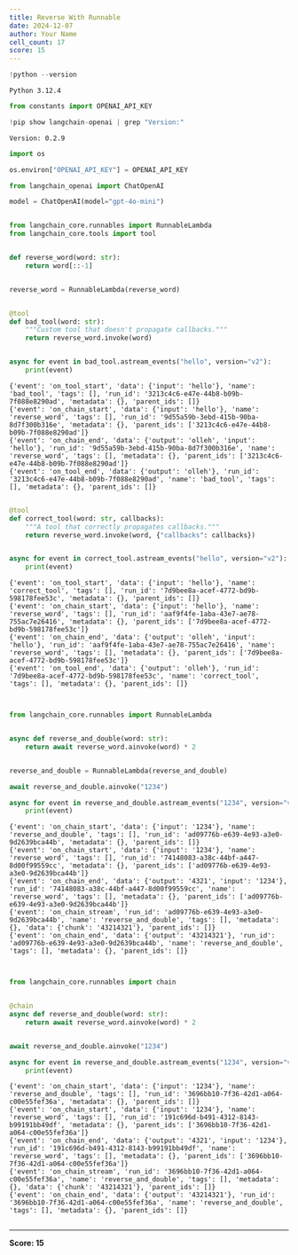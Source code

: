 ```yaml
---
title: Reverse With Runnable
date: 2024-12-07
author: Your Name
cell_count: 17
score: 15
---
```


```python
!python --version
```

    Python 3.12.4



```python
from constants import OPENAI_API_KEY
```


```python
!pip show langchain-openai | grep "Version:"
```

    Version: 0.2.9



```python
import os
```


```python
os.environ["OPENAI_API_KEY"] = OPENAI_API_KEY
```


```python
from langchain_openai import ChatOpenAI

model = ChatOpenAI(model="gpt-4o-mini")
```


```python

```


```python
from langchain_core.runnables import RunnableLambda
from langchain_core.tools import tool


def reverse_word(word: str):
    return word[::-1]


reverse_word = RunnableLambda(reverse_word)


@tool
def bad_tool(word: str):
    """Custom tool that doesn't propagate callbacks."""
    return reverse_word.invoke(word)


async for event in bad_tool.astream_events("hello", version="v2"):
    print(event)
```

    {'event': 'on_tool_start', 'data': {'input': 'hello'}, 'name': 'bad_tool', 'tags': [], 'run_id': '3213c4c6-e47e-44b8-b09b-7f088e8290ad', 'metadata': {}, 'parent_ids': []}
    {'event': 'on_chain_start', 'data': {'input': 'hello'}, 'name': 'reverse_word', 'tags': [], 'run_id': '9d55a59b-3ebd-415b-90ba-8d7f300b316e', 'metadata': {}, 'parent_ids': ['3213c4c6-e47e-44b8-b09b-7f088e8290ad']}
    {'event': 'on_chain_end', 'data': {'output': 'olleh', 'input': 'hello'}, 'run_id': '9d55a59b-3ebd-415b-90ba-8d7f300b316e', 'name': 'reverse_word', 'tags': [], 'metadata': {}, 'parent_ids': ['3213c4c6-e47e-44b8-b09b-7f088e8290ad']}
    {'event': 'on_tool_end', 'data': {'output': 'olleh'}, 'run_id': '3213c4c6-e47e-44b8-b09b-7f088e8290ad', 'name': 'bad_tool', 'tags': [], 'metadata': {}, 'parent_ids': []}



```python

```


```python
@tool
def correct_tool(word: str, callbacks):
    """A tool that correctly propagates callbacks."""
    return reverse_word.invoke(word, {"callbacks": callbacks})


async for event in correct_tool.astream_events("hello", version="v2"):
    print(event)
```

    {'event': 'on_tool_start', 'data': {'input': 'hello'}, 'name': 'correct_tool', 'tags': [], 'run_id': '7d9bee8a-acef-4772-bd9b-598178fee53c', 'metadata': {}, 'parent_ids': []}
    {'event': 'on_chain_start', 'data': {'input': 'hello'}, 'name': 'reverse_word', 'tags': [], 'run_id': 'aaf9f4fe-1aba-43e7-ae78-755ac7e26416', 'metadata': {}, 'parent_ids': ['7d9bee8a-acef-4772-bd9b-598178fee53c']}
    {'event': 'on_chain_end', 'data': {'output': 'olleh', 'input': 'hello'}, 'run_id': 'aaf9f4fe-1aba-43e7-ae78-755ac7e26416', 'name': 'reverse_word', 'tags': [], 'metadata': {}, 'parent_ids': ['7d9bee8a-acef-4772-bd9b-598178fee53c']}
    {'event': 'on_tool_end', 'data': {'output': 'olleh'}, 'run_id': '7d9bee8a-acef-4772-bd9b-598178fee53c', 'name': 'correct_tool', 'tags': [], 'metadata': {}, 'parent_ids': []}



```python

```


```python

```


```python
from langchain_core.runnables import RunnableLambda


async def reverse_and_double(word: str):
    return await reverse_word.ainvoke(word) * 2


reverse_and_double = RunnableLambda(reverse_and_double)

await reverse_and_double.ainvoke("1234")

async for event in reverse_and_double.astream_events("1234", version="v2"):
    print(event)
```

    {'event': 'on_chain_start', 'data': {'input': '1234'}, 'name': 'reverse_and_double', 'tags': [], 'run_id': 'ad09776b-e639-4e93-a3e0-9d2639bca44b', 'metadata': {}, 'parent_ids': []}
    {'event': 'on_chain_start', 'data': {'input': '1234'}, 'name': 'reverse_word', 'tags': [], 'run_id': '74148083-a38c-44bf-a447-8d00f99559cc', 'metadata': {}, 'parent_ids': ['ad09776b-e639-4e93-a3e0-9d2639bca44b']}
    {'event': 'on_chain_end', 'data': {'output': '4321', 'input': '1234'}, 'run_id': '74148083-a38c-44bf-a447-8d00f99559cc', 'name': 'reverse_word', 'tags': [], 'metadata': {}, 'parent_ids': ['ad09776b-e639-4e93-a3e0-9d2639bca44b']}
    {'event': 'on_chain_stream', 'run_id': 'ad09776b-e639-4e93-a3e0-9d2639bca44b', 'name': 'reverse_and_double', 'tags': [], 'metadata': {}, 'data': {'chunk': '43214321'}, 'parent_ids': []}
    {'event': 'on_chain_end', 'data': {'output': '43214321'}, 'run_id': 'ad09776b-e639-4e93-a3e0-9d2639bca44b', 'name': 'reverse_and_double', 'tags': [], 'metadata': {}, 'parent_ids': []}



```python

```


```python

```


```python
from langchain_core.runnables import chain


@chain
async def reverse_and_double(word: str):
    return await reverse_word.ainvoke(word) * 2


await reverse_and_double.ainvoke("1234")

async for event in reverse_and_double.astream_events("1234", version="v2"):
    print(event)
```

    {'event': 'on_chain_start', 'data': {'input': '1234'}, 'name': 'reverse_and_double', 'tags': [], 'run_id': '3696bb10-7f36-42d1-a064-c00e55fef36a', 'metadata': {}, 'parent_ids': []}
    {'event': 'on_chain_start', 'data': {'input': '1234'}, 'name': 'reverse_word', 'tags': [], 'run_id': '191c696d-b491-4312-8143-b99191bb49df', 'metadata': {}, 'parent_ids': ['3696bb10-7f36-42d1-a064-c00e55fef36a']}
    {'event': 'on_chain_end', 'data': {'output': '4321', 'input': '1234'}, 'run_id': '191c696d-b491-4312-8143-b99191bb49df', 'name': 'reverse_word', 'tags': [], 'metadata': {}, 'parent_ids': ['3696bb10-7f36-42d1-a064-c00e55fef36a']}
    {'event': 'on_chain_stream', 'run_id': '3696bb10-7f36-42d1-a064-c00e55fef36a', 'name': 'reverse_and_double', 'tags': [], 'metadata': {}, 'data': {'chunk': '43214321'}, 'parent_ids': []}
    {'event': 'on_chain_end', 'data': {'output': '43214321'}, 'run_id': '3696bb10-7f36-42d1-a064-c00e55fef36a', 'name': 'reverse_and_double', 'tags': [], 'metadata': {}, 'parent_ids': []}



```python

```


---
**Score: 15**